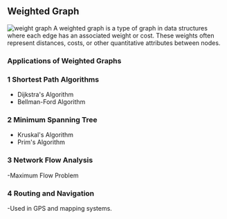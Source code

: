## Weighted Graph
![weight graph](https://www.cs.emory.edu/~cheung/Courses/253/Syllabus/Graph/FIGS/Dijkstra/weight01.gif)
A weighted graph is a type of graph in data structures where each edge has an associated weight or cost. These weights often represent distances, costs, or other quantitative attributes between nodes.
### Applications of Weighted Graphs
### 1 Shortest Path Algorithms
- Dijkstra's Algorithm
- Bellman-Ford Algorithm
### 2 Minimum Spanning Tree
- Kruskal's Algorithm
- Prim's Algorithm
### 3 Network Flow Analysis
 -Maximum Flow Problem
### 4 Routing and Navigation
 -Used in GPS and mapping systems.
